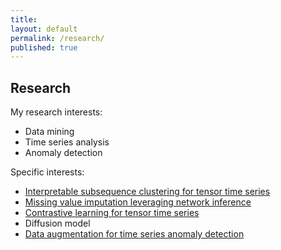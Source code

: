```yaml
---
title:
layout: default
permalink: /research/
published: true
---
```


## Research
My research interests:
- Data mining
- Time series analysis
- Anomaly detection

Specific interests:
- [Interpretable subsequence clustering for tensor time series]({{site.baseurl}}/research/dmm)
- [Missing value imputation leveraging network inference]({{site.baseurl}}/research/missnet)
- [Contrastive learning for tensor time series]({{site.baseurl}}/research/most)
- Diffusion model
- [Data augmentation for time series anomaly detection]({{site.baseurl}}/research/redlamp)
